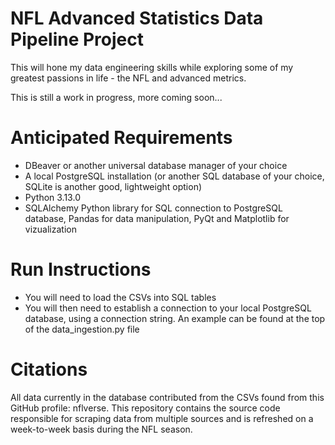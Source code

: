# NFL Advanced Statistics Data Pipeline Project

This will hone my data engineering skills while exploring some of my greatest passions in life - the NFL and advanced metrics.

This is still a work in progress, more coming soon...

# Anticipated Requirements
* DBeaver or another universal database manager of your choice
* A local PostgreSQL installation (or another SQL database of your choice, SQLite is another good, lightweight option)
* Python 3.13.0
* SQLAlchemy Python library for SQL connection to PostgreSQL database, Pandas for data manipulation, PyQt and Matplotlib for vizualization

# Run Instructions
* You will need to load the CSVs into SQL tables
* You will then need to establish a connection to your local PostgreSQL database, using a connection string. An example can be found at the top of the data_ingestion.py file

# Citations
All data currently in the database contributed from the CSVs found from this GitHub profile: nflverse. This repository contains the source code responsible for scraping data from multiple sources and is refreshed on a week-to-week basis during the NFL season.
